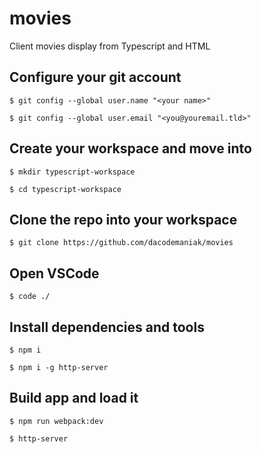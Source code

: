 # movies
Client movies display from Typescript and HTML

## Configure your git account
`$ git config --global user.name "<your name>"`

`$ git config --global user.email "<you@youremail.tld>"`

## Create your workspace and move into
`$ mkdir typescript-workspace`

`$ cd typescript-workspace`

## Clone the repo into your workspace
`$ git clone https://github.com/dacodemaniak/movies`

## Open VSCode
`$ code ./`

## Install dependencies and tools
`$ npm i`

`$ npm i -g http-server`

## Build app and load it
`$ npm run webpack:dev`

`$ http-server`


